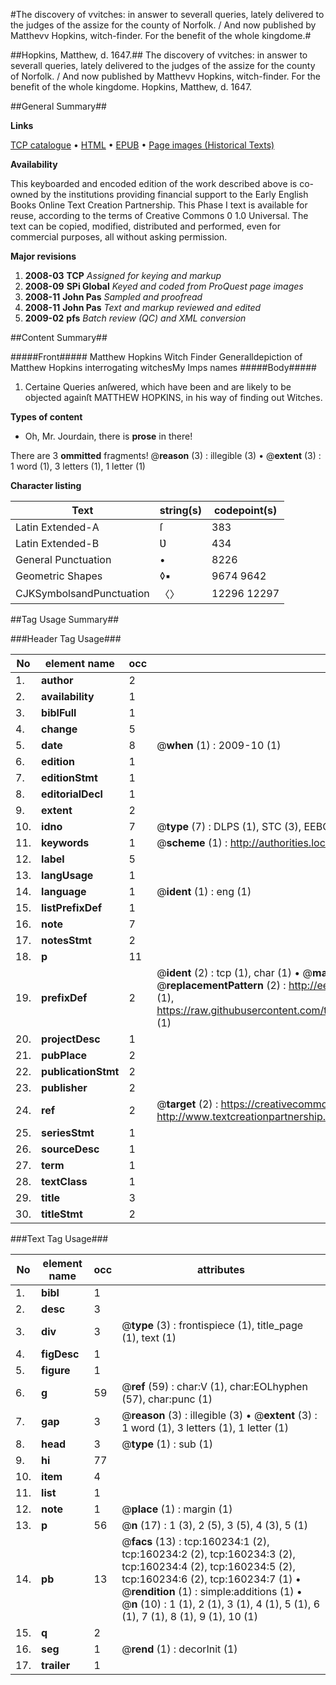 #The discovery of vvitches: in answer to severall queries, lately delivered to the judges of the assize for the county of Norfolk. / And now published by Matthevv Hopkins, witch-finder. For the benefit of the whole kingdome.#

##Hopkins, Matthew, d. 1647.##
The discovery of vvitches: in answer to severall queries, lately delivered to the judges of the assize for the county of Norfolk. / And now published by Matthevv Hopkins, witch-finder. For the benefit of the whole kingdome.
Hopkins, Matthew, d. 1647.

##General Summary##

**Links**

[TCP catalogue](http://www.ota.ox.ac.uk/tcp/)  • 
[HTML](http://tei.it.ox.ac.uk/tcp/Texts-HTML/free/A86/A86550.html)  • 
[EPUB](http://tei.it.ox.ac.uk/tcp/Texts-EPUB/free/A86/A86550.epub) • 
[Page images (Historical Texts)](https://data.historicaltexts.jisc.ac.uk/view?pubId=eebo-99862000e&pageId=eebo-99862000e-160234-1)

**Availability**

This keyboarded and encoded edition of the
	       work described above is co-owned by the institutions
	       providing financial support to the Early English Books
	       Online Text Creation Partnership. This Phase I text is
	       available for reuse, according to the terms of Creative
	       Commons 0 1.0 Universal. The text can be copied,
	       modified, distributed and performed, even for
	       commercial purposes, all without asking permission.

**Major revisions**

1. __2008-03__ __TCP__ *Assigned for keying and markup*
1. __2008-09__ __SPi Global__ *Keyed and coded from ProQuest page images*
1. __2008-11__ __John Pas__ *Sampled and proofread*
1. __2008-11__ __John Pas__ *Text and markup reviewed and edited*
1. __2009-02__ __pfs__ *Batch review (QC) and XML conversion*

##Content Summary##

#####Front#####
Matthew Hopkins Witch Finder Generalldepiction of Matthew Hopkins interrogating witchesMy Imps names
#####Body#####

1. Certaine Queries anſwered, which have been and are likely to be objected againſt MATTHEW HOPKINS, in his way of finding out Witches.

**Types of content**

  * Oh, Mr. Jourdain, there is **prose** in there!

There are 3 **ommitted** fragments! 
 @__reason__ (3) : illegible (3)  •  @__extent__ (3) : 1 word (1), 3 letters (1), 1 letter (1)

**Character listing**


|Text|string(s)|codepoint(s)|
|---|---|---|
|Latin Extended-A|ſ|383|
|Latin Extended-B|Ʋ|434|
|General Punctuation|•|8226|
|Geometric Shapes|◊▪|9674 9642|
|CJKSymbolsandPunctuation|〈〉|12296 12297|

##Tag Usage Summary##

###Header Tag Usage###

|No|element name|occ|attributes|
|---|---|---|---|
|1.|__author__|2||
|2.|__availability__|1||
|3.|__biblFull__|1||
|4.|__change__|5||
|5.|__date__|8| @__when__ (1) : 2009-10 (1)|
|6.|__edition__|1||
|7.|__editionStmt__|1||
|8.|__editorialDecl__|1||
|9.|__extent__|2||
|10.|__idno__|7| @__type__ (7) : DLPS (1), STC (3), EEBO-CITATION (1), PROQUEST (1), VID (1)|
|11.|__keywords__|1| @__scheme__ (1) : http://authorities.loc.gov/ (1)|
|12.|__label__|5||
|13.|__langUsage__|1||
|14.|__language__|1| @__ident__ (1) : eng (1)|
|15.|__listPrefixDef__|1||
|16.|__note__|7||
|17.|__notesStmt__|2||
|18.|__p__|11||
|19.|__prefixDef__|2| @__ident__ (2) : tcp (1), char (1)  •  @__matchPattern__ (2) : ([0-9\-]+):([0-9IVX]+) (1), (.+) (1)  •  @__replacementPattern__ (2) : http://eebo.chadwyck.com/downloadtiff?vid=$1&page=$2 (1), https://raw.githubusercontent.com/textcreationpartnership/Texts/master/tcpchars.xml#$1 (1)|
|20.|__projectDesc__|1||
|21.|__pubPlace__|2||
|22.|__publicationStmt__|2||
|23.|__publisher__|2||
|24.|__ref__|2| @__target__ (2) : https://creativecommons.org/publicdomain/zero/1.0/ (1), http://www.textcreationpartnership.org/docs/. (1)|
|25.|__seriesStmt__|1||
|26.|__sourceDesc__|1||
|27.|__term__|1||
|28.|__textClass__|1||
|29.|__title__|3||
|30.|__titleStmt__|2||


###Text Tag Usage###

|No|element name|occ|attributes|
|---|---|---|---|
|1.|__bibl__|1||
|2.|__desc__|3||
|3.|__div__|3| @__type__ (3) : frontispiece (1), title_page (1), text (1)|
|4.|__figDesc__|1||
|5.|__figure__|1||
|6.|__g__|59| @__ref__ (59) : char:V (1), char:EOLhyphen (57), char:punc (1)|
|7.|__gap__|3| @__reason__ (3) : illegible (3)  •  @__extent__ (3) : 1 word (1), 3 letters (1), 1 letter (1)|
|8.|__head__|3| @__type__ (1) : sub (1)|
|9.|__hi__|77||
|10.|__item__|4||
|11.|__list__|1||
|12.|__note__|1| @__place__ (1) : margin (1)|
|13.|__p__|56| @__n__ (17) : 1 (3), 2 (5), 3 (5), 4 (3), 5 (1)|
|14.|__pb__|13| @__facs__ (13) : tcp:160234:1 (2), tcp:160234:2 (2), tcp:160234:3 (2), tcp:160234:4 (2), tcp:160234:5 (2), tcp:160234:6 (2), tcp:160234:7 (1)  •  @__rendition__ (1) : simple:additions (1)  •  @__n__ (10) : 1 (1), 2 (1), 3 (1), 4 (1), 5 (1), 6 (1), 7 (1), 8 (1), 9 (1), 10 (1)|
|15.|__q__|2||
|16.|__seg__|1| @__rend__ (1) : decorInit (1)|
|17.|__trailer__|1||
